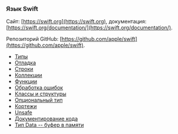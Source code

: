 ### Язык Swift

Сайт: [https://swift.org](https://swift.org),
документация: [https://swift.org/documentation/](https://swift.org/documentation/).

Репозиторий GitHub: [https://github.com/apple/swift](https://github.com/apple/swift).

* [Типы](types.md)
* [Отладка](debug.md)
* [Строки](strings.md)
* [Коллекции](collections.md)
* [Функции](functions.md)
* [Обработка ошибок](errors.md)
* [Классы и структуры](classes.md)
* [Опциональный тип](optional.md)
* [Кортежи](tuples.md)
* [Unsafe](unsafe.md)
* [Документирование кода](doccoments.md)
* [Тип Data -- буфер в памяти](data.md)
